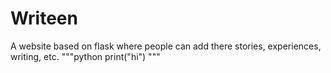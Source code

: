 # Writeen
A website based on flask where people can add there stories, experiences, writing, etc. 
"""python
print("hi")
"""
